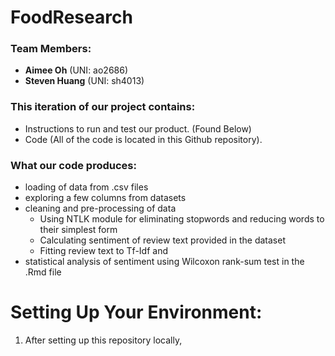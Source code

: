 # FoodResearch

### Team Members:
- **Aimee Oh** (UNI: ao2686)
- **Steven Huang** (UNI: sh4013)

### This iteration of our project contains:
-  Instructions to run and test our product. (Found Below)
-  Code (All of the code is located in this Github repository).

### What our code produces:
-  loading of data from .csv files
-  exploring a few columns from datasets
-  cleaning and pre-processing of data
    -  Using NTLK module for eliminating stopwords and reducing words to their simplest form
    -  Calculating sentiment of review text provided in the dataset
    -  Fitting review text to Tf-Idf and 
-  statistical analysis of sentiment using Wilcoxon rank-sum test in the .Rmd file

# Setting Up Your Environment:
1. After setting up this repository locally, 